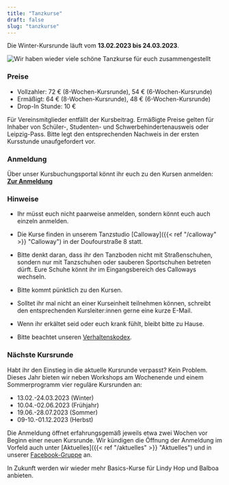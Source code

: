 ```yaml
---
title: "Tanzkurse"
draft: false
slug: "tanzkurse"
---
```


Die Winter-Kursrunde läuft vom **13.02.2023 bis 24.03.2023**.

![Wir haben wieder viele schöne Tanzkurse für euch zusammengestellt](kursplan.jpg)

### Preise
- Vollzahler: 72 € (8-Wochen-Kursrunde), 54 € (6-Wochen-Kursrunde)
- Ermäßigt:   64 € (8-Wochen-Kursrunde), 48 € (6-Wochen-Kursrunde)
- Drop-In Stunde: 10 €

Für Vereinsmitglieder entfällt der Kursbeitrag. Ermäßigte Preise gelten für Inhaber von Schüler-, Studenten- und Schwerbehindertenausweis oder Leipzig-Pass. Bitte legt den entsprechenden Nachweis in der ersten Kursstunde unaufgefordert vor.

### Anmeldung
Über unser Kursbuchungsportal könnt ihr euch zu den Kursen anmelden:  
**[Zur Anmeldung](https://scl.swinggeeks.de/SCL2023-02/)**

### Hinweise
- Ihr müsst euch nicht paarweise anmelden, sondern könnt euch auch einzeln anmelden.

- Die Kurse finden in unserem Tanzstudio [Calloway]({{< ref "/calloway" >}} "Calloway") in der Doufourstraße 8 statt.

- Bitte denkt daran, dass ihr den Tanzboden nicht mit Straßenschuhen, sondern nur mit Tanzschuhen oder sauberen Sportschuhen betreten dürft. Eure Schuhe könnt ihr im Eingangsbereich des Calloways wechseln.

- Bitte kommt pünktlich zu den Kursen.

- Solltet ihr mal nicht an einer Kurseinheit teilnehmen können, schreibt den entsprechenden Kursleiter:innen gerne eine kurze E-Mail. 

- Wenn ihr erkältet seid oder euch krank fühlt, bleibt bitte zu Hause. 

- Bitte beachtet unseren [Verhaltenskodex](https://docs.google.com/document/d/1EpcW5ju8RwoBK17TJuWFc2o_GQM9j8C42rYCSFf-o08/edit).


### Nächste Kursrunde
Habt ihr den Einstieg in die aktuelle Kursrunde verpasst? Kein Problem. Dieses Jahr bieten wir neben Workshops am Wochenende und einem Sommerprogramm vier reguläre Kursrunden an:
- 13.02.-24.03.2023 (Winter)
- 10.04.-02.06.2023 (Frühjahr)
- 19.06.-28.07.2023 (Sommer)
- 09-10.-01.12.2023 (Herbst)

Die Anmeldung öffnet erfahrungsgemäß jeweils etwa zwei Wochen vor Beginn einer neuen Kursrunde. Wir kündigen die Öffnung der Anmeldung im Vorfeld auch unter [Aktuelles]({{< ref "/aktuelles" >}} "Aktuelles") und in unserer [Facebook-Gruppe](https://www.facebook.com/groups/swingconnection.leipzig) an.

In Zukunft werden wir wieder mehr Basics-Kurse für Lindy Hop und Balboa anbieten.
